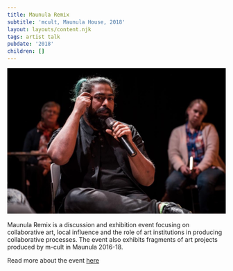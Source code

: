 ```yaml
---
title: Maunula Remix
subtitle: 'mcult, Maunula House, 2018'
layout: layouts/content.njk
tags: artist talk
pubdate: '2018'
children: []
---
```

![](/static/img/maunularemix_aliakbarmehta_photo11_jaimeculebro_web.jpg)

Maunula Remix is a discussion and exhibition event focusing on collaborative art, local influence and the role of art institutions in producing collaborative processes. The event also exhibits fragments of art projects produced by m-cult in Maunula 2016-18.

Read more about the event [here](http://m-cult.org/news/maunula-remix-exhibitiondiscussion-event-2810)
